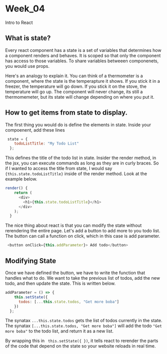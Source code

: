 # Week_04
Intro to React


## What is state?

Every react component has a state is a set of variables that determines how a component renders and behaves. It is scoped so that only the component has access to those variables. To share variables betweeen componenets, you would use props. 

Here's an analogy to explain it. You can think of a thermometer is a component, where the state is the temperapture it shows. If you stick it in a freezer, the temperature will go down. If you stick it on the stove, the temperature will go up. The component will never change, its still a thermomemeter, but its state will change depending on where you put it. 

## How to get items from state to display. 

The first thing you would do is define the elements in state. Inside your compoenent, add these lines

```Javascript
 state = {
    todoListTitle: "My Todo List"
  };
```

This defines the title of the todo list in state. Insider the render method, in the jsx, you can execute commands as long as they are in curly braces. So if I wanted to access the title from state, I would say ```{this.state.todoListTitle}``` inside of the render method. Look at the example below. 
```Javascript
render() {
    return (
      <div>
        <h1>{this.state.todoListTitle}</h1>
      </div>
    );
  }
```

The nice thing about react is that you can modify the state without rerendering the entire page. Let's add a button to add more to you todo list. The button can call a function on click, which in this case is add parameter. 

```Javascript
 <button onClick={this.addParameter}> Add todo</button>
```

## Modifying State

Once we have defined the button, we have to write the function that handles what to do. We want to take the previous list of todos, add the new todo, and then update the state. This is written below. 

```Javascript
addParameter = () => {
    this.setState({
      todos: [...this.state.todos, "Get more boba"]
    })
  };
```  

The synatax ```...this.state.todos``` gets the list of todos currently in the state. The synatax ```[...this.state.todos, "Get more boba"]``` will add the todo ```"Get more boba"``` to the todo list, and return it as a new list. 

By wrapping this in  ``` this.setState({ })```, it tells react to rerender the parts of the code that depend on the state so your website reloads in real time. 

